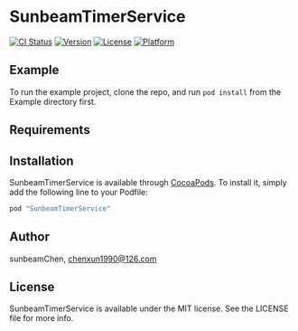 # SunbeamTimerService

[![CI Status](http://img.shields.io/travis/sunbeamChen/SunbeamTimerService.svg?style=flat)](https://travis-ci.org/sunbeamChen/SunbeamTimerService)
[![Version](https://img.shields.io/cocoapods/v/SunbeamTimerService.svg?style=flat)](http://cocoapods.org/pods/SunbeamTimerService)
[![License](https://img.shields.io/cocoapods/l/SunbeamTimerService.svg?style=flat)](http://cocoapods.org/pods/SunbeamTimerService)
[![Platform](https://img.shields.io/cocoapods/p/SunbeamTimerService.svg?style=flat)](http://cocoapods.org/pods/SunbeamTimerService)

## Example

To run the example project, clone the repo, and run `pod install` from the Example directory first.

## Requirements

## Installation

SunbeamTimerService is available through [CocoaPods](http://cocoapods.org). To install
it, simply add the following line to your Podfile:

```ruby
pod "SunbeamTimerService"
```

## Author

sunbeamChen, chenxun1990@126.com

## License

SunbeamTimerService is available under the MIT license. See the LICENSE file for more info.
